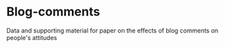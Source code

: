 # Blog-comments
Data and supporting material for paper on the effects of blog comments on people's attitudes
